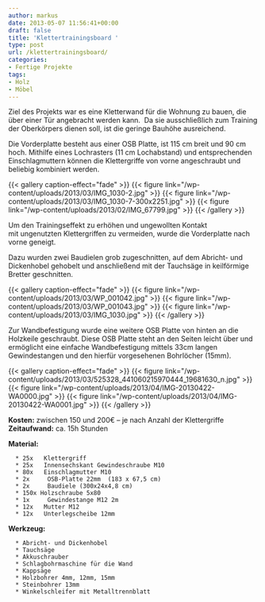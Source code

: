 ```yaml
---
author: markus
date: 2013-05-07 11:56:41+00:00
draft: false
title: 'Klettertrainingsboard '
type: post
url: /klettertrainingsboard/
categories:
- Fertige Projekte
tags:
- Holz
- Möbel
---
```


Ziel des Projekts war es eine Kletterwand für die Wohnung zu bauen, die über einer Tür angebracht werden kann.  Da sie ausschließlich zum Training der Oberkörpers dienen soll, ist die geringe Bauhöhe ausreichend.<!-- more -->

Die Vorderplatte besteht aus einer OSB Platte, ist 115 cm breit und 90 cm hoch. Mithilfe eines Lochrasters (11 cm Lochabstand) und entsprechenden Einschlagmuttern können die Klettergriffe von vorne angeschraubt und beliebig kombiniert werden. 

{{< gallery caption-effect="fade" >}}
  {{< figure link="/wp-content/uploads/2013/03/IMG_1030-2.jpg" >}}
{{< figure link="/wp-content/uploads/2013/03/IMG_1030-7-300x2251.jpg" >}}
{{< figure link="/wp-content/uploads/2013/02/IMG_67799.jpg" >}}
{{< /gallery >}}

Um den Trainingseffekt zu erhöhen und ungewollten Kontakt mit ungenutzten Klettergriffen zu vermeiden, wurde die Vorderplatte nach vorne geneigt.

Dazu wurden zwei Baudielen grob zugeschnitten, auf dem Abricht- und Dickenhobel gehobelt und anschließend mit der Tauchsäge in keilförmige Bretter geschnitten.


{{< gallery caption-effect="fade" >}}
  {{< figure link="/wp-content/uploads/2013/03/WP_001042.jpg" >}}
{{< figure link="/wp-content/uploads/2013/03/WP_001043.jpg" >}}
{{< figure link="/wp-content/uploads/2013/03/IMG_1030.jpg" >}}
{{< /gallery >}}

Zur Wandbefestigung wurde eine weitere OSB Platte von hinten an die Holzkeile geschraubt. Diese OSB Platte steht an den Seiten leicht über und ermöglicht eine einfache Wandbefestigung mittels 33cm langen Gewindestangen und den hierfür vorgesehenen Bohrlöcher (15mm).


{{< gallery caption-effect="fade" >}}
  {{< figure link="/wp-content/uploads/2013/03/525328_441060215970444_19681630_n.jpg" >}}
{{< figure link="/wp-content/uploads/2013/04/IMG-20130422-WA0000.jpg" >}}
{{< figure link="/wp-content/uploads/2013/04/IMG-20130422-WA0001.jpg" >}}
{{< /gallery >}}

**Kosten:** zwischen 150 und 200€ – je nach Anzahl der Klettergriffe
**Zeitaufwand:** ca. 15h Stunden

**Material:**



	  * 25x   Klettergriff
	  * 25x   Innensechskant Gewindeschraube M10
	  * 80x   Einschlagmutter M10
	  * 2x     OSB-Platte 22mm  (183 x 67,5 cm)
	  * 2x     Baudiele (300x24x4,8 cm)
	  * 150x Holzschraube 5x80
	  * 1x     Gewindestange M12 2m
	  * 12x   Mutter M12
	  * 12x   Unterlegscheibe 12mm

**Werkzeug:** 



	  * Abricht- und Dickenhobel
	  * Tauchsäge
	  * Akkuschrauber
	  * Schlagbohrmaschine für die Wand
	  * Kappsäge
	  * Holzbohrer 4mm, 12mm, 15mm
	  * Steinbohrer 13mm
	  * Winkelschleifer mit Metalltrennblatt


